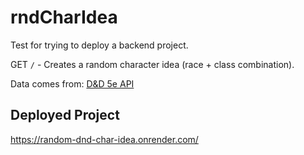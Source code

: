 # rndCharIdea

Test for trying to deploy a backend project.

GET `/` - Creates a random character idea (race + class combination).

Data comes from: [D&D 5e API](https://www.dnd5eapi.co/)

## Deployed Project

https://random-dnd-char-idea.onrender.com/
